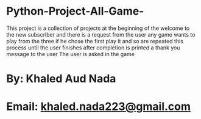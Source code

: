 # Python-Project-All-Game-
This project is a collection of projects at the beginning of the welcome to the new subscriber and there is a request from the user any game wants to play from the three if he chose the first play it and so are repeated this process until the user finishes after completion is printed a thank you message to the user The user is asked in the game

# By: Khaled Aud Nada
# Email: khaled.nada223@gmail.com
